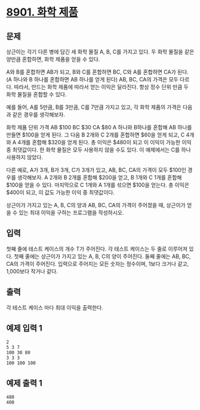 # [8901. 화학 제품](https://www.acmicpc.net/problem/8901)

## 문제
상근이는 각기 다른 병에 담긴 세 화학 물질 A, B, C를 가지고 있다. 두 화학 물질을 같은 양만큼 혼합하면, 화학 제품을 얻을 수 있다.

A와 B를 혼합하면 AB가 되고, B와 C를 혼합하면 BC, C와 A를 혼합하면 CA가 된다. (A 하나와 B 하나를 혼합하면 AB 하나를 얻게 된다) AB, BC, CA의 가격은 모두 다르다. 따라서, 만드는 화학 제품에 따라서 얻는 이익은 달라진다. 항상 정수 단위 만큼 두 화학 물질을 혼합할 수 있다.

예를 들어, A를 5만큼, B를 3만큼, C를 7만큼 가지고 있고, 각 화학 제품의 가격은 다음과 같은 경우를 생각해보자.

화학 제품	단위 가격
AB	$100
BC	$30
CA	$80
A 하나와 B하나를 혼합해 AB 하나를 만들면 $100을 얻게 된다. 그 다음 B 2개와 C 2개를 혼합하면 $60을 얻게 되고, C 4개와 A 4개를 혼합해 $320을 얻게 된다. 총 이익은 $480이 되고 이 이익이 가능한 이익 중 최댓값이다. 한 화학 물질은 모두 사용하지 않을 수도 있다. 이 예제에서는 C를 하나 사용하지 않았다.

다른 예로, A가 3개, B가 3개, C가 3개가 있고, AB, BC, CA의 가격이 모두 $100인 경우를 생각해보자. A 2개와 B 2개를 혼합해 $200을 얻고, B 1개와 C 1개를 혼합해 $100을 얻을 수 있다. 마지막으로 C 1개와 A 1개를 섞으면 $100을 얻는다. 총 이익은 $400이 되고, 이 값도 가능한 이익 중 최댓값이다.

상근이가 가지고 있는 A, B, C의 양과 AB, BC, CA의 가격이 주어졌을 때, 상근이가 얻을 수 있는 최대 이익을 구하는 프로그램을 작성하시오.

## 입력
첫째 줄에 테스트 케이스의 개수 T가 주어진다. 각 테스트 케이스는 두 줄로 이루어져 있다. 첫째 줄에는 상근이가 가지고 있는 A, B, C의 양이 주어진다. 둘째 줄에는 AB, BC, CA의 가격이 주어진다. 입력으로 주어지는 모든 숫자는 정수이며, 1보다 크거나 같고, 1,000보다 작거나 같다.

## 출력
각 테스트 케이스 마다 최대 이익을 출력한다.

## 예제 입력 1 
```
2
5 3 7
100 30 80
3 3 3
100 100 100
```
## 예제 출력 1 
```
480
400
```